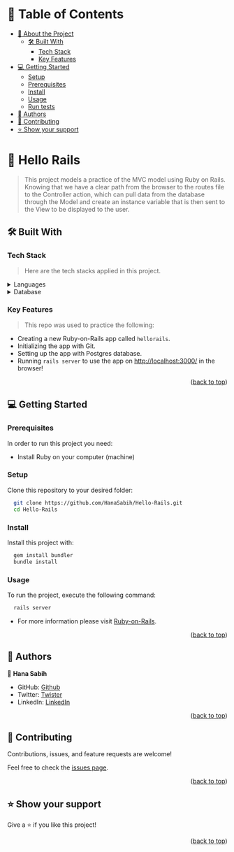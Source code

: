 # 📗 Table of Contents

- [📖 About the Project](#about-project)
    - [🛠 Built With](#built-with)
        - [Tech Stack](#tech-stack)
        - [Key Features](#key-features)
- [💻 Getting Started](#getting-started)
    - [Setup](#setup)
    - [Prerequisites](#prerequisites)
    - [Install](#install)
    - [Usage](#usage)
    - [Run tests](#run-tests)
- [👥 Authors](#authors)
- [🤝 Contributing](#contributing)
- [⭐️ Show your support](#support)

# 📖 Hello Rails <a name="about-project"></a>

> This project models a practice of the MVC model using Ruby on Rails.
> Knowing that we have a clear path from the browser to the routes file
> to the Controller action, which can pull data from the database
> through the Model and create an instance variable that is then sent to
> the View to be displayed to the user.
## 🛠 Built With <a name="built-with"></a>

### Tech Stack <a name="tech-stack"></a>

> Here are the tech stacks applied in this project.
<details>
  <summary>Languages</summary>
  <ul>
    <li><a href="https://www.ruby-lang.org/en/">Ruby</a></li>
    <li><a href="https://rubyonrails.org/">Ruby on Rails</a></li>
  </ul>
</details>

<details>
<summary>Database</summary>
  <ul>
    <li><a href="https://www.postgresql.org/">PostgreSQL</a></li>
  </ul>
</details>

### Key Features <a name="key-features"></a>
> This repo was used to practice the following:
- Creating a new Ruby-on-Rails app called `hellorails`.
- Initializing the app with Git.
- Setting up the app with Postgres database.
- Running `rails server` to use the app on [http://localhost:3000/](http://localhost:3000/) in the browser!
<p align="right">(<a href="#readme-top">back to top</a>)</p>

## 💻 Getting Started <a name="getting-started"></a>

### Prerequisites

In order to run this project you need:

- Install Ruby on your computer (machine)

### Setup
Clone this repository to your desired folder:
```sh
  git clone https://github.com/HanaSabih/Hello-Rails.git
  cd Hello-Rails
```
### Install
Install this project with:
```sh
  gem install bundler
  bundle install
```
### Usage
To run the project, execute the following command:
```sh
  rails server
```
- For more information please visit [Ruby-on-Rails](https://rubyonrails.org/).
<p align="right">(<a href="#readme-top">back to top</a>)</p>

## 👥 Authors <a name="authors"></a>
👤 **Hana Sabih**

- GitHub: [Github](https://github.com/HanaSabih)
- Twitter: [Twister](https://twitter.com/HanaSabih)
- LinkedIn: [LinkedIn](https://www.linkedin.com/in/HanaSabih/)

<p align="right">(<a href="#readme-top">back to top</a>)</p>

## 🤝 Contributing <a name="contributing"></a>

Contributions, issues, and feature requests are welcome!

Feel free to check the [issues page](../../issues/).

<p align="right">(<a href="#readme-top">back to top</a>)</p>

## ⭐️ Show your support <a name="support"></a>

Give a ⭐️ if you like this project!
<p align="right">(<a href="#readme-top">back to top</a>)</p>